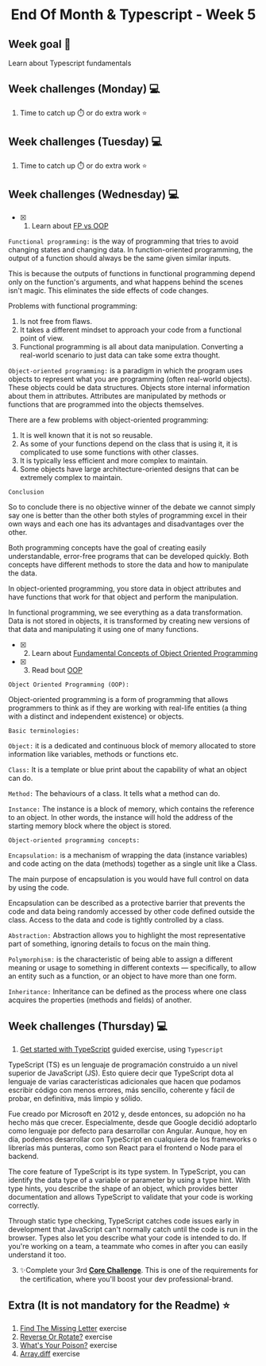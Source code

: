 <h1 align="center">End Of Month & Typescript - Week 5</h1>

## Week goal 🏁

<p>Learn about Typescript fundamentals</p>

## Week challenges (Monday) 💻

1. Time to catch up ⏱️ or do extra work ⭐

## Week challenges (Tuesday) 💻

1. Time to catch up ⏱️ or do extra work ⭐

## Week challenges (Wednesday) 💻

- [x] 1. Learn about [FP vs OOP](https://www.youtube.com/watch?v=08CWw_VD45w)

`Functional programming:` is the way of programming that tries to avoid changing states and changing data. In function-oriented programming, the output of a function should always be the same given similar inputs.

This is because the outputs of functions in functional programming depend only on the function's arguments, and what happens behind the scenes isn't magic. This eliminates the side effects of code changes.

Problems with functional programming:

1. Is not free from flaws.
2. It takes a different mindset to approach your code from a functional point of view.
3. Functional programming is all about data manipulation. Converting a real-world scenario to just data can take some extra thought.

`Object-oriented programming:` is a paradigm in which the program uses objects to represent what you are programming (often real-world objects). These objects could be data structures. Objects store internal information about them in attributes. Attributes are manipulated by methods or functions that are programmed into the objects themselves.

There are a few problems with object-oriented programming:

1. It is well known that it is not so reusable.
2. As some of your functions depend on the class that is using it, it is complicated to use some functions with other classes.
3. It is typically less efficient and more complex to maintain.
4. Some objects have large architecture-oriented designs that can be extremely complex to maintain.

`Conclusion`

So to conclude there is no objective winner of the debate we cannot simply say one is better than the other both styles of programming excel in their own ways and each one has its advantages and disadvantages over the other.

Both programming concepts have the goal of creating easily understandable, error-free programs that can be developed quickly. Both concepts have different methods to store the data and how to manipulate the data.

In object-oriented programming, you store data in object attributes and have functions that work for that object and perform the manipulation.

In functional programming, we see everything as a data transformation. Data is not stored in objects, it is transformed by creating new versions of that data and manipulating it using one of many functions.

- [x] 2. Learn about [Fundamental Concepts of Object Oriented Programming](https://www.youtube.com/watch?v=m_MQYyJpIjg)
- [x] 3. Read bout [OOP](https://medium.com/from-the-scratch/oop-everything-you-need-to-know-about-object-oriented-programming-aee3c18e281b)

`Object Oriented Programming (OOP):`

Object-oriented programming is a form of programming that allows programmers to think as if they are working with real-life entities (a thing with a distinct and independent existence) or objects.

`Basic terminologies:`

`Object:` it is a dedicated and continuous block of memory allocated to store information like variables, methods or functions etc.

`Class:` It is a template or blue print about the capability of what an object can do.

`Method:` The behaviours of a class. It tells what a method can do.

`Instance:` The instance is a block of memory, which contains the reference to an object. In other words, the instance will hold the address of the starting memory block where the object is stored.

`Object-oriented programming concepts:`

`Encapsulation:` is a mechanism of wrapping the data (instance variables) and code acting on the data (methods) together as a single unit like a Class.

The main purpose of encapsulation is you would have full control on data by using the code.

Encapsulation can be described as a protective barrier that prevents the code and data being randomly accessed by other code defined outside the class. Access to the data and code is tightly controlled by a class.

`Abstraction:` Abstraction allows you to highlight the most representative part of something, ignoring details to focus on the main thing.

`Polymorphism:` is the characteristic of being able to assign a different meaning or usage to something in different contexts — specifically, to allow an entity such as a function, or an object to have more than one form.

`Inheritance:` Inheritance can be defined as the process where one class acquires the properties (methods and fields) of another.

## Week challenges (Thursday) 💻

1. [Get started with TypeScript](https://docs.microsoft.com/en-us/learn/modules/typescript-get-started/) guided exercise, using `Typescript`

TypeScript (TS) es un lenguaje de programación construido a un nivel superior de JavaScript (JS). Esto quiere decir que TypeScript dota al lenguaje de varias características adicionales que hacen que podamos escribir código con menos errores, más sencillo, coherente y fácil de probar, en definitiva, más limpio y sólido.

Fue creado por Microsoft en 2012 y, desde entonces, su adopción no ha hecho más que crecer. Especialmente, desde que Google decidió adoptarlo como lenguaje por defecto para desarrollar con Angular. Aunque, hoy en día, podemos desarrollar con TypeScript en cualquiera de los frameworks o librerías más punteras, como son React para el frontend o Node para el backend.

The core feature of TypeScript is its type system. In TypeScript, you can identify the data type of a variable or parameter by using a type hint. With type hints, you describe the shape of an object, which provides better documentation and allows TypeScript to validate that your code is working correctly.

Through static type checking, TypeScript catches code issues early in development that JavaScript can't normally catch until the code is run in the browser. Types also let you describe what your code is intended to do. If you're working on a team, a teammate who comes in after you can easily understand it too.

3. ✨Complete your 3rd [**Core Challenge**](https://corecode.notion.site/GitHub-Boost-Guide-167914056cff4522886a78756f659e47). This is one of the requirements for the certification, where you'll boost your dev professional-brand.

## Extra (It is not mandatory for the Readme) ⭐

1. [Find The Missing Letter](./exercises/e00/desc) exercise
2. [Reverse Or Rotate?](./exercises/e01/desc) exercise
3. [What's Your Poison?](./exercises/e02/desc) exercise
4. [Array.diff](./exercises/e03/desc) exercise
